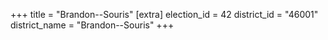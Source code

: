 +++
title = "Brandon--Souris"
[extra]
election_id = 42
district_id = "46001"
district_name = "Brandon--Souris"
+++
